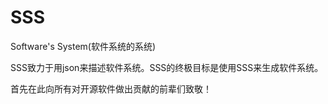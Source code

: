 # SSS
Software's System(软件系统的系统)

SSS致力于用json来描述软件系统。SSS的终极目标是使用SSS来生成软件系统。

首先在此向所有对开源软件做出贡献的前辈们致敬！
